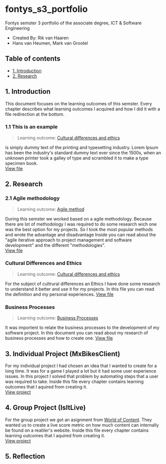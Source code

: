 # fontys_s3_portfolio
Fontys semster 3 portfolio of the associate degree, ICT &amp; Software Engineering
- Created By: Rik van Haaren
- Hans van Heumen, Mark van Grootel


## Table of contents
- [1. Introduction](#1-Introduction)
- [2. Research](#1-Research)

##  1. Introduction
This document focuses on the learning outcomes of this semster. Every chapter describes what learning outcomes I acquired and how I did it with a file redirection at the bottom. 

### 1.1 This is an example 
> Learning outcome: [Cultural differences and ethics](/learningOutcomes.md#5-Cultural-differences-and-ethics)

is simply dummy text of the printing and typesetting industry. Lorem Ipsum has been the industry's standard dummy text ever since the 1500s, when an unknown printer took a galley of type and scrambled it to make a type specimen book.   
[View file]()

## 2. Research

### 2.1 Agile methodology
> Learning outcome: [Agile method](/learningOutcomes.md#3-Agile-method)

During this semster we worked based on a agile methodology. Because there are lot of methodology I was required to do some research wich one was the best option for my projects. So I took the most popular methods and wrote the advantage and disadvantage Inside you can read about the "agile iterative approach to project management and software development" and the different "methodologies".  
[View file](./research/agile.md)

### Cultural Differences and Ethics
> Learning outcome: [Cultural differences and ethics](/learningOutcomes.md#5-Cultural-differences-and-ethics)

For the subject of cultrural differences an Ethics I have done some research to understand it better and use it for my projects. In this file you can read the definition and my personal experiences.
[View file](./research/culturalDifferencesAndEtics.md)


### Business Processes
> Learning outcome: [Business Processes](/learningOutcomes.md#7-Business-processes)

It was importent to relate the business processes to the development of my software project. In this document you can read about my research of business processes and how to create one. 
[View file](./research/businessProcesses.md)

## 3. Individual Project (MxBikesClient)
For my individual project I had chosen an idea that I wanted to create for a long time. It was for a game I played a lot but it had some user experience issues. In this project I solved that problem by automating steps that a user was required to take. Inside this file every chapter contains learning outcomes that I aquired from creating it.   
[View project](./documentation/README.md)

## 4. Group Project (IsItLive)
For the group project we got an asignment from [World of Content](https://worldofcontent.com/nl-nl/). They wanted us to create a live score metric on how much content can internally be found on a reatiler's website. Inside this file every chapter contains learning outcomes that I aquired from creating it.   
[View project](./isItLive_documentation/README.md)

## 5. Reflection

